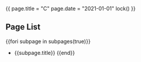 {{
page.title = "C"
page.date  = "2021-01-01"
lock()
}}

## Page List

{{fori subpage in subpages(true)}}
- {{subpage.title}}
{{end}}

